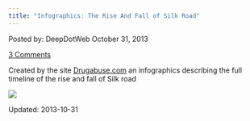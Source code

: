 ```yaml
---
title: "Infographics: The Rise And Fall of Silk Road"
---
```


<span>Posted by: DeepDotWeb </span>
<span>October 31, 2013</span>

<span><a href="/2013/10/31/infographics-the-rise-and-fall-of-silk-road/#comments">3 Comments</a></span>


<p>Created by the site <a href="http://drugabuse.com/">Drugabuse.com</a> an infographics describing the full timeline of the rise and fall of Silk road</p>

<img src="https://info-gir.github.io/deepdotweb/imgs/2013/10/silkroadinfographics.jpg" />



Updated: 2013-10-31